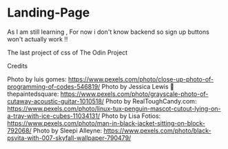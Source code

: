 # Landing-Page

As I am still learning , For now i don't know backend so sign up buttons won't actually work !!

The last project of css of The Odin Project

Credits

Photo by luis gomes: https://www.pexels.com/photo/close-up-photo-of-programming-of-codes-546819/
Photo by Jessica Lewis 🦋 thepaintedsquare: https://www.pexels.com/photo/grayscale-photo-of-cutaway-acoustic-guitar-1010518/
Photo by RealToughCandy.com: https://www.pexels.com/photo/linux-tux-penguin-mascot-cutout-lying-on-a-tray-with-ice-cubes-11034131/
Photo by Lisa Fotios: https://www.pexels.com/photo/man-in-black-jacket-sitting-on-block-792068/
Photo by Sleepi Alleyne: https://www.pexels.com/photo/black-psvita-with-007-skyfall-wallpaper-790479/
